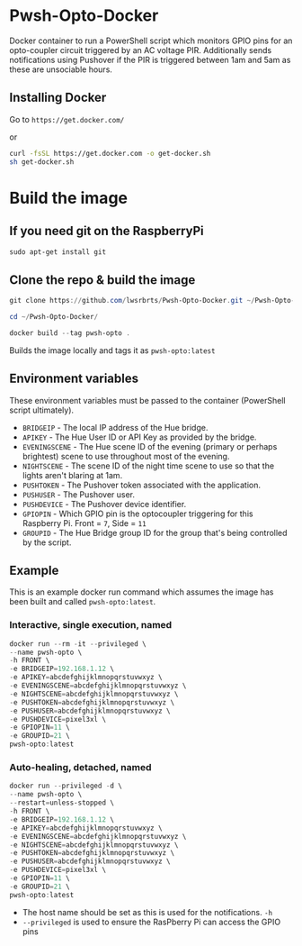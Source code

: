 # Pwsh-Opto-Docker
Docker container to run a PowerShell script which monitors GPIO pins for an opto-coupler circuit triggered by an AC voltage PIR. Additionally sends notifications using Pushover if the PIR is triggered between 1am and 5am as these are unsociable hours.

## Installing Docker

Go to `https://get.docker.com/`

or

```bash
curl -fsSL https://get.docker.com -o get-docker.sh
sh get-docker.sh
```


# Build the image

## If you need git on the RaspberryPi

```powershell
sudo apt-get install git
```

## Clone the repo & build the image

```powershell
git clone https://github.com/lwsrbrts/Pwsh-Opto-Docker.git ~/Pwsh-Opto-Docker/

cd ~/Pwsh-Opto-Docker/

docker build --tag pwsh-opto .
```

Builds the image locally and tags it as `pwsh-opto:latest`

## Environment variables

These environment variables must be passed to the container (PowerShell script ultimately).

* `BRIDGEIP` - The local IP address of the Hue bridge.
* `APIKEY` - The Hue User ID or API Key as provided by the bridge.
* `EVENINGSCENE` - The Hue scene ID of the evening (primary or perhaps brightest) scene to use throughout most of the evening.
* `NIGHTSCENE` - The scene ID of the night time scene to use so that the lights aren't blaring at 1am.
* `PUSHTOKEN` - The Pushover token associated with the application.
* `PUSHUSER` - The Pushover user.
* `PUSHDEVICE` - The Pushover device identifier.
* `GPIOPIN` - Which GPIO pin is the optocoupler triggering for this Raspberry Pi. Front = `7`, Side = `11`
* `GROUPID` - The Hue Bridge group ID for the group that's being controlled by the script.

## Example

This is an example docker run command which assumes the image has been built and called `pwsh-opto:latest`.

### Interactive, single execution, named

``` powershell
docker run --rm -it --privileged \
--name pwsh-opto \
-h FRONT \
-e BRIDGEIP=192.168.1.12 \
-e APIKEY=abcdefghijklmnopqrstuvwxyz \
-e EVENINGSCENE=abcdefghijklmnopqrstuvwxyz \
-e NIGHTSCENE=abcdefghijklmnopqrstuvwxyz \
-e PUSHTOKEN=abcdefghijklmnopqrstuvwxyz \
-e PUSHUSER=abcdefghijklmnopqrstuvwxyz \
-e PUSHDEVICE=pixel3xl \
-e GPIOPIN=11 \
-e GROUPID=21 \
pwsh-opto:latest
```

### Auto-healing, detached, named

``` powershell
docker run --privileged -d \
--name pwsh-opto \
--restart=unless-stopped \
-h FRONT \
-e BRIDGEIP=192.168.1.12 \
-e APIKEY=abcdefghijklmnopqrstuvwxyz \
-e EVENINGSCENE=abcdefghijklmnopqrstuvwxyz \
-e NIGHTSCENE=abcdefghijklmnopqrstuvwxyz \
-e PUSHTOKEN=abcdefghijklmnopqrstuvwxyz \
-e PUSHUSER=abcdefghijklmnopqrstuvwxyz \
-e PUSHDEVICE=pixel3xl \
-e GPIOPIN=11 \
-e GROUPID=21 \
pwsh-opto:latest
```


* The host name should be set as this is used for the notifications. `-h`
* `--privileged` is used to ensure the RasPberry Pi can access the GPIO pins